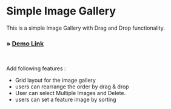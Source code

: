 # Simple Image Gallery

This is a simple Image Gallery with Drag and Drop functionality.

### » [Demo Link](https://gleaming-cucurucho-177190.netlify.app/)

</br>

Add following features :

- Grid layout for the image gallery
- users can rearrange the order by drag & drop
- User can select Multiple Images and Delete.
- users can set a feature image by sorting
